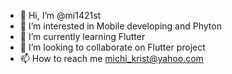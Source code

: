 - 👋 Hi, I’m @mi1421st
- 👀 I’m interested in Mobile developing and Phyton
- 🌱 I’m currently learning Flutter
- 💞️ I’m looking to collaborate on Flutter project
- 📫 How to reach me michi_krist@yahoo.com

<!---
mi1421st/mi1421st is a ✨ special ✨ repository because its `README.md` (this file) appears on your GitHub profile.
You can click the Preview link to take a look at your changes.
--->
